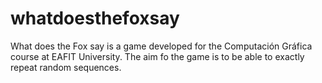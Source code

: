 whatdoesthefoxsay
=================

What does the Fox say is a game developed for the Computación Gráfica course at EAFIT University. The aim fo the game is to be able to exactly repeat  random sequences.
